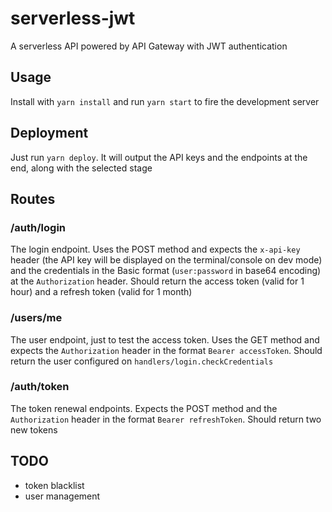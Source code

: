 # serverless-jwt

A serverless API powered by API Gateway with JWT authentication

## Usage

Install with `yarn install` and run `yarn start` to fire the development server

## Deployment

Just run `yarn deploy`. It will output the API keys and the endpoints at the end, along with the selected stage

## Routes

### /auth/login

The login endpoint. Uses the POST method and expects the `x-api-key` header (the API key will be displayed on the terminal/console on dev mode) and the credentials in the Basic format (`user:password` in base64 encoding) at the `Authorization` header. Should return the access token (valid for 1 hour) and a refresh token (valid for 1 month)

### /users/me

The user endpoint, just to test the access token. Uses the GET method and expects the `Authorization` header in the format `Bearer accessToken`. Should return the user configured on `handlers/login.checkCredentials`

### /auth/token

The token renewal endpoints. Expects the POST method and the `Authorization` header in the format `Bearer refreshToken`. Should return two new tokens

## TODO

- token blacklist
- user management
